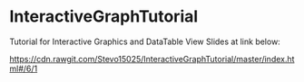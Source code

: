 # InteractiveGraphTutorial
Tutorial for Interactive Graphics and DataTable
View Slides at link below:

https://cdn.rawgit.com/Stevo15025/InteractiveGraphTutorial/master/index.html#/6/1
